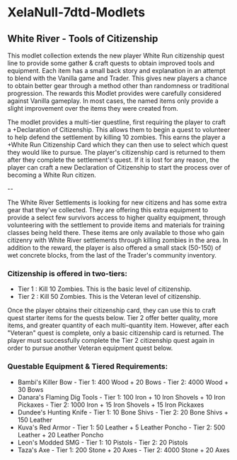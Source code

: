 # XelaNull-7dtd-Modlets

## White River - Tools of Citizenship

This modlet collection extends the new player White Run citizenship quest line to provide some gather & craft quests to obtain improved tools and equipment. Each item has a small back story and explanation in an attempt to blend with the Vanilla game and Trader. This gives new players a chance to obtain better gear through a method other than randomness or traditional progression. The rewards this Modlet provides were carefully considered against Vanilla gameplay. In most cases, the named items only provide a slight improvement over the items they were created from.

The modlet provides a multi-tier questline, first requiring the player to craft a +Declaration of Citizenship. This allows them to begin a quest to volunteer to help defend the settlement by killing 10 zombies. This earns the player a +White Run Citizenship Card which they can then use to select which quest they would like to pursue. The player's citizenship card is returned to them after they complete the settlement's quest. If it is lost for any reason, the player can craft a new Declaration of Citizenship to start the process over of becoming a White Run citizen.

--

The White River Settlements is looking for new citizens and has some extra gear that they've collected. They are offering this extra equipment to provide a select few survivors access to higher quality equipment, through volunteering with the settlement to provide items and materials for training classes being held there. These items are only available to those who gain citizenry with White River settlements through killing zombies in the area. In addition to the reward, the player is also offered a small stack (50-150) of wet concrete blocks, from the last of the Trader's community inventory.

### Citizenship is offered in two-tiers:

- Tier 1 : Kill 10 Zombies. This is the basic level of citizenship.
- Tier 2 : Kill 50 Zombies. This is the Veteran level of citizenship.

Once the player obtains their citizenship card, they can use this to craft quest starter items for the quests below. Tier 2 offer better quality, more items, and greater quantity of each multi-quantity item. However, after each "Veteran" quest is complete, only a basic citizenship card is returned. The player must successfully complete the Tier 2 citizenship quest again in order to pursue another Veteran equipment quest below.

### Questable Equipment & Tiered Requirements:

- Bambi's Killer Bow - Tier 1: 400 Wood + 20 Bows - Tier 2: 4000 Wood + 30 Bows
- Danara's Flaming Dig Tools - Tier 1: 100 Iron + 10 Iron Shovels + 10 Iron Pickaxes - Tier 2: 1000 Iron + 15 Iron Shovels + 15 Iron Pickaxes
- Dundee's Hunting Knife - Tier 1: 10 Bone Shivs - Tier 2: 20 Bone Shivs + 150 Leather
- Kuva's Red Armor - Tier 1: 50 Leather + 5 Leather Poncho - Tier 2: 500 Leather + 20 Leather Poncho
- Leon's Modded SMG - Tier 1: 10 Pistols - Tier 2: 20 Pistols
- Taza's Axe - Tier 1: 200 Stone + 20 Axes - Tier 2: 4000 Stone + 20 Axes
